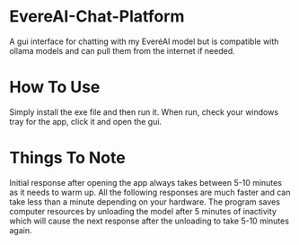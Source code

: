 # EvereAI-Chat-Platform
A gui interface for chatting with my EveréAI model but is compatible with ollama models and can pull them from the internet if needed.

# How To Use
Simply install the exe file and then run it. 
When run, check your windows tray for the app, click it and open the gui.

# Things To Note
Initial response after opening the app always takes between 5-10 minutes as it needs to warm up.
All the following responses are much faster and can take less than a minute depending on your hardware.
The program saves computer resources by unloading the model after 5 minutes of inactivity which will cause the next response after the unloading to take 5-10 minutes again.
